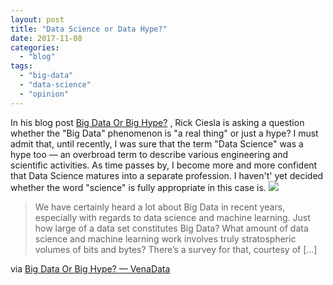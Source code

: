 ```yaml
---
layout: post
title: "Data Science or Data Hype?"
date: 2017-11-08
categories: 
  - "blog"
tags: 
  - "big-data"
  - "data-science"
  - "opinion"
---
```


In his blog post [Big Data Or Big Hype?](http://venadata.com/2017/11/05/big-data-or-big-hype/) , Rick Ciesla is asking a question whether the "Big Data" phenomenon is "a real thing" or just a hype? I must admit that, until recently, I was sure that the term "Data Science" was a hype too &mdash; an overbroad term to describe various engineering and scientific activities. As time passes by, I become more and more confident that Data Science matures into a separate profession. I haven't' yet decided whether the word "science" is fully appropriate in this case is. [![](/assets/images/2017/11/dataset_sizes.png?quality=80&strip=info&w=400)](http://venadata.com/2017/11/05/big-data-or-big-hype/)

> We have certainly heard a lot about Big Data in recent years, especially with regards to data science and machine learning. Just how large of a data set constitutes Big Data? What amount of data science and machine learning work involves truly stratospheric volumes of bits and bytes? There’s a survey for that, courtesy of \[…\]

via [Big Data Or Big Hype? — VenaData](http://venadata.com/2017/11/05/big-data-or-big-hype/)
